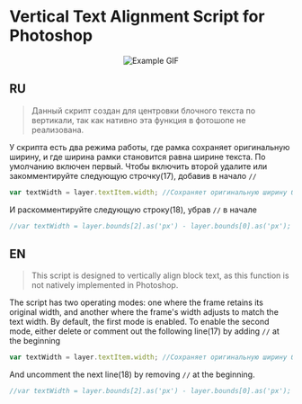# Vertical Text Alignment Script for Photoshop
<p align="center">
  <img src="https://i.ibb.co/k01GL2P/2025-01-16-04-10-28-1.gif" alt="Example GIF"/>
</p>

## RU
> Данный скрипт создан для центровки блочного текста по вертикали, так как нативно эта функция в фотошопе не реализована.

У скрипта есть два режима работы, где рамка сохраняет оригинальную ширину, и где ширина рамки становится равна ширине текста. По умолчанию включен первый. Чтобы включить второй удалите или закомментируйте следующую строчку(17), добавив в начало `//`
```JavaScript
var textWidth = layer.textItem.width; //Сохраняет оригинальную ширину блока
```
И раскомментируйте следующую строку(18), убрав `//` в начале
```JavaScript
//var textWidth = layer.bounds[2].as('px') - layer.bounds[0].as('px'); //Ширина блока примерно равна ширине текста
```
## EN
> This script is designed to vertically align block text, as this function is not natively implemented in Photoshop.

The script has two operating modes: one where the frame retains its original width, and another where the frame's width adjusts to match the text width. By default, the first mode is enabled. To enable the second mode, either delete or comment out the following line(17) by adding `//` at the beginning
```JavaScript
var textWidth = layer.textItem.width; //Сохраняет оригинальную ширину блока
```
And uncomment the next line(18) by removing `//` at the beginning.
```JavaScript
//var textWidth = layer.bounds[2].as('px') - layer.bounds[0].as('px'); //Ширина блока примерно равна ширине текста
```
